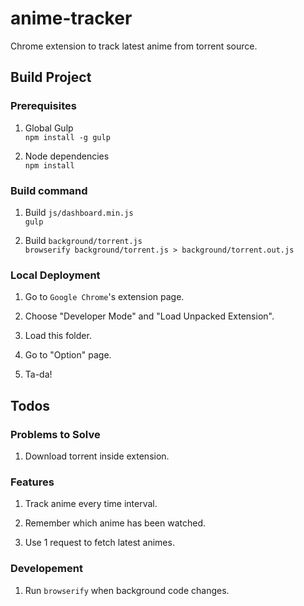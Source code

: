 # anime-tracker

Chrome extension to track latest anime from torrent source.

## Build Project

### Prerequisites

1. Global Gulp  
`npm install -g gulp`

2. Node dependencies  
`npm install`

### Build command

1. Build `js/dashboard.min.js`  
`gulp`

2. Build `background/torrent.js`  
`browserify background/torrent.js > background/torrent.out.js`

### Local Deployment

1. Go to `Google Chrome`'s extension page.

2. Choose "Developer Mode" and "Load Unpacked Extension".

3. Load this folder.

4. Go to "Option" page.

5. Ta-da!

## Todos

### Problems to Solve

1. Download torrent inside extension.

### Features

1. Track anime every time interval.

2. Remember which anime has been watched.

3. Use 1 request to fetch latest animes.

### Developement

1. Run `browserify` when background code changes.
